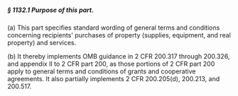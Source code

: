 ##### § 1132.1 Purpose of this part. #####

(a) This part specifies standard wording of general terms and conditions concerning recipients' purchases of property (supplies, equipment, and real property) and services.

(b) It thereby implements OMB guidance in 2 CFR 200.317 through 200.326, and appendix II to 2 CFR part 200, as those portions of 2 CFR part 200 apply to general terms and conditions of grants and cooperative agreements. It also partially implements 2 CFR 200.205(d), 200.213, and 200.517.